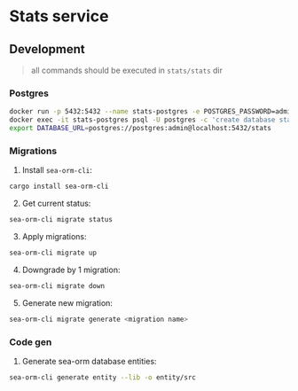 # Stats service


## Development

> all commands should be executed in `stats/stats` dir

### Postgres

```bash
docker run -p 5432:5432 --name stats-postgres -e POSTGRES_PASSWORD=admin -d postgres
docker exec -it stats-postgres psql -U postgres -c 'create database stats;'
export DATABASE_URL=postgres://postgres:admin@localhost:5432/stats
```

### Migrations

1. Install `sea-orm-cli`:

```bash
cargo install sea-orm-cli
```

2. Get current status:

```bash
sea-orm-cli migrate status
```

3. Apply migrations:

```bash
sea-orm-cli migrate up
```

4. Downgrade by 1 migration:

```bash
sea-orm-cli migrate down
```

5. Generate new migration:

```bash
sea-orm-cli migrate generate <migration name>
```

### Code gen

1. Generate sea-orm database entities:

```bash
sea-orm-cli generate entity --lib -o entity/src
```
